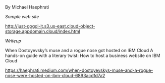 By Michael Haephrati


*Sample web site*

http://just-gogol-it.s3.us-east.cloud-object-storage.appdomain.cloud/index.html

*Writeup*

When Dostoyevsky’s muse and a rogue nose got hosted on IBM Cloud
A hands-on guide with a literary twist: How to host a business website on IBM Cloud

https://haephrati.medium.com/when-dostoyevskys-muse-and-a-rogue-nose-were-hosted-on-ibm-cloud-6893acdfd7a2

